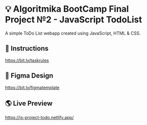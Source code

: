 # 💡 Algoritmika BootCamp Final Project №2 - JavaScript TodoList
A simple ToDo List webapp created using JavaScript, HTML & CSS.
## 📝 Instructions
https://bit.ly/taskrules
## 🎯 Figma Design
https://bit.ly/figmatemplate
## 🌎 Live Preview
https://js-project-todo.netlify.app/
